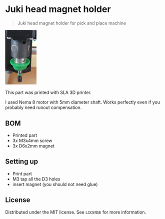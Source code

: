 # Juki head magnet holder
> Juki head magnet holder for pick and place machine

<img src = "Pictures/Juki_magnet_holder.png" width = 100>


This part was printed with SLA 3D printer.

I used Nema 8 motor with 5mm diameter shaft.
Works perfectly even if you probably need runout compensation.

## BOM
- Printed part
- 3x M3x4mm screw
- 3x D6x2mm magnet

## Setting up

- Print part
- M3 tap all the D3 holes
- insert magnet (you should not need glue)

## License

Distributed under the MIT license. See ``LICENSE`` for more information.

